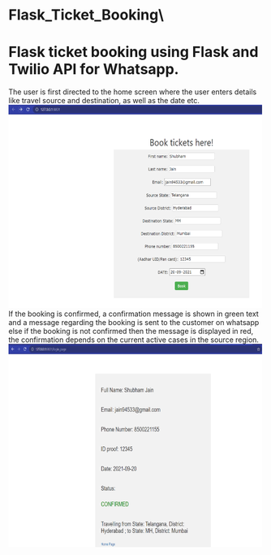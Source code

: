 # Flask_Ticket_Booking\
<h1>Flask ticket booking using Flask and Twilio API for Whatsapp.</h1>
The user is first directed to the home screen where the user enters details like travel source and destination, as well as the date etc.
<img src="booking.PNG" height="400" width="500">
If the booking is confirmed, a confirmation message is shown in green text and a message regarding the booking is sent to the customer on whatsapp else if the booking is not confirmed then the message is displayed in red,
the confirmation depends on the current active cases in the source region.
<img src="booking confirmed.PNG" height="400" width="500">
